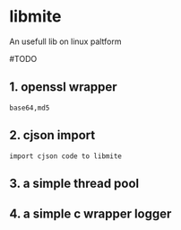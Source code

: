 # libmite
An usefull lib on linux paltform

#TODO
## 1. openssl wrapper
	base64,md5
## 2. cjson import
	import cjson code to libmite
## 3. a simple thread pool

## 4. a simple c wrapper logger



